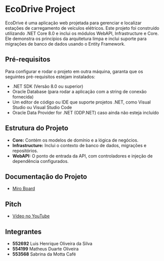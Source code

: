 # EcoDrive Project

EcoDrive é uma aplicação web projetada para gerenciar e localizar estações de carregamento de veículos elétricos. Este projeto foi construído utilizando .NET Core 8.0 e inclui os módulos WebAPI, Infrastructure e Core. Ele demonstra os princípios da arquitetura limpa e inclui suporte para migrações de banco de dados usando o Entity Framework.

## Pré-requisitos

Para configurar e rodar o projeto em outra máquina, garanta que os seguintes pré-requisitos estejam instalados:

- .NET SDK (Versão 8.0 ou superior)
- Oracle Database (para rodar a aplicação com a string de conexão fornecida)
- Um editor de código ou IDE que suporte projetos .NET, como Visual Studio ou Visual Studio Code
- Oracle Data Provider for .NET (ODP.NET) caso ainda não esteja incluído

## Estrutura do Projeto

- **Core:** Contém os modelos de domínio e a lógica de negócios.
- **Infrastructure:** Inclui o contexto de banco de dados, migrações e repositórios.
- **WebAPI:** O ponto de entrada da API, com controladores e injeção de dependência configurados.

## Documentação do Projeto

- [Miro Board](https://miro.com/welcomeonboard/V2NOUThhVkZWb3F5YVhPcHlKZ1lEYjMxdVF6bzBFbDJDL21wdE5OcFAzb1M4SSt1cm5uNTFldGI2SE1tZGo2ZFNMbTZIcUx0ZzBwdGlWemtQSjNVamVTblNRd0hWWWw2clpGd0Rwd0JXMmQ0S1RHelhxMHZ2VUZwdHFUWWJuTGwhZQ==?share_link_id=468499909302)

## Pitch

- [Vídeo no YouTube](https://www.youtube.com/watch?v=8bzh6oU2oPI)

## Integrantes

- **552692** Luis Henrique Oliveira da Silva
- **554199** Matheus Duarte Oliveira
- **553568** Sabrina da Motta Café
